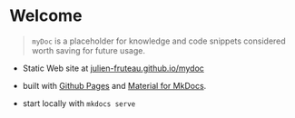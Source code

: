 # Welcome

> `myDoc` is a placeholder for knowledge and code snippets considered worth saving for future usage.

- Static Web site at [julien-fruteau.github.io/mydoc](https://julien-fruteau.github.io/mydoc/) 

- built with [Github Pages](https://pages.github.com/) and [Material for MkDocs](https://squidfunk.github.io/mkdocs-material/).

- start locally with `mkdocs serve`
